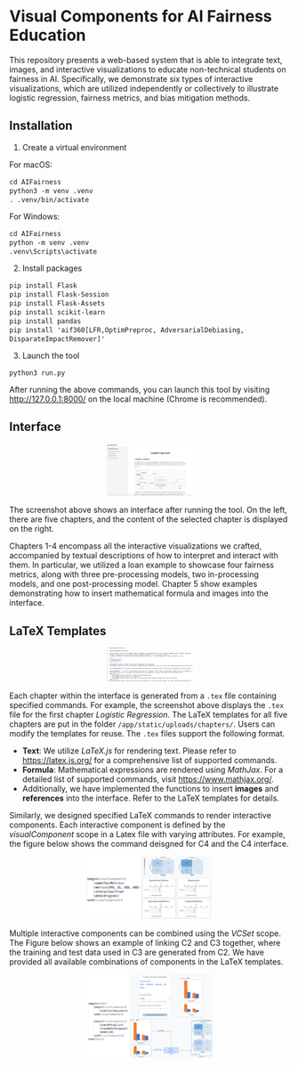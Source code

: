 # Visual Components for AI Fairness Education

This repository presents a web-based system that is able to integrate text, images, and interactive visualizations to educate non-technical students on fairness in AI. Specifically, we demonstrate six types of interactive visualizations, which are utilized independently or collectively to illustrate logistic regression, fairness metrics, and bias mitigation methods.

## Installation

1. Create a virtual environment 

For macOS:

```
cd AIFairness
python3 -m venv .venv
. .venv/bin/activate
```

For Windows:

```
cd AIFairness
python -m venv .venv
.venv\Scripts\activate
```



2. Install packages

```
pip install Flask
pip install Flask-Session
pip install Flask-Assets
pip install scikit-learn
pip install pandas
pip install 'aif360[LFR,OptimPreproc, AdversarialDebiasing, DisparateImpactRemover]'
```



3. Launch the tool

```
python3 run.py
```

After running the above commands, you can launch this tool by visiting http://127.0.0.1:8000/ on the local machine (Chrome is recommended).



## Interface 

<div style="text-align:center">
<img src="./images/interface.png" alt="r" style="zoom:15%;" />
</div>


The screenshot above shows an interface after running the tool. On the left, there are five chapters, and the content of the selected chapter is displayed on the right.

Chapters 1-4 encompass all the interactive visualizations we crafted, accompanied by textual descriptions of how to interpret and interact with them. In particular, we utilized a loan example to showcase four fairness metrics, along with three pre-processing models, two in-processing models, and one post-processing model. Chapter 5 show examples demonstrating how to insert mathematical formula and images into the interface.

## LaTeX Templates

<div style="text-align:center">
<img src="./images/chapter1text.png" style="zoom:15%;"/>
</div>


Each chapter within the interface is generated from a `.tex` file containing specified commands. For example, the screenshot above displays the `.tex` file for the first chapter *Logistic Regression*. The LaTeX templates for all five chapters are put in the folder `/app/static/uploads/chapters/`. Users can modify the templates for reuse. The `.tex` files support the following format.

- **Text**: We utilize *LaTeX.js* for rendering text. Please refer to https://latex.js.org/ for a comprehensive list of supported commands.
- **Formula**: Mathematical expressions are rendered using *MathJax*. For a detailed list of supported commands, visit https://www.mathjax.org/.
- Additionally, we have implemented the functions to insert **images** and **references** into the interface. Refer to the LaTeX templates for  details.

Similarly, we designed specified LaTeX commands to render interactive components. Each interactive component is defined by the *visualComponent* scope in a Latex file with varying attributes. For example, the figure below shows the command deisgned for C4 and the C4 interface.

<div style="text-align:center">
<img src="./images/vc.png" style="zoom:22%;" />
</div>



Multiple interactive components can be combined using the *VCSet* scope. The Figure below shows an example of linking C2 and C3 together, where the training and test data used in C3 are generated from C2. We have provided all available combinations of components in the LaTeX templates.

<div style="text-align:center">
<img src="./images/vcset.png" alt="1" style="zoom:22%;" />
</div>